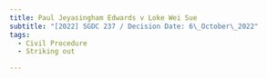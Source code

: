 ```yaml
---
title: Paul Jeyasingham Edwards v Loke Wei Sue
subtitle: "[2022] SGDC 237 / Decision Date: 6\_October\_2022"
tags:
  - Civil Procedure
  - Striking out

---
```

